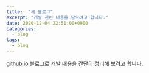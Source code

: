 ```yaml
---
title:  "새 블로그"
excerpt: "개발 관련 내용을 담으려고 합니다."
date: 2020-12-04 22:51:00+0900
categories:
  - blog
tags:
  - blog
---
```


github.io 블로그로 개발 내용을 간단히 정리해 보려고 합니다.

